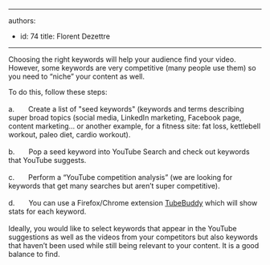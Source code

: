 

---
authors:
  - id: 74
    title: Florent Dezettre
---




<span class='intro'> <p>Choosing the right keywords will help your audience find your video. However, some keywords are very competitive (many people use them) so you need to “niche” your content as well.</p> </span>

<p>To do this, follow these steps&#58;<br>&#160;<br>a.&#160;&#160;&#160;&#160;&#160;&#160; Create a list of &quot;seed keywords&quot; (keywords and terms describing super broad topics (social media, LinkedIn marketing, Facebook page, content marketing… or another example, for a fitness site&#58; fat loss, kettlebell workout, paleo diet, cardio workout).<br>&#160;<br>b.&#160;&#160;&#160;&#160;&#160;&#160; Pop a seed keyword into YouTube Search and check out keywords that YouTube suggests.<br>&#160;<br>c.&#160;&#160;&#160;&#160;&#160;&#160; Perform a “YouTube competition analysis” (we are looking for keywords that get many searches but aren’t super competitive).<br>&#160;<br>d.&#160;&#160;&#160;&#160;&#160;&#160; You can use a Firefox/Chrome extension <a href="https&#58;//www.tubebuddy.com/">TubeBuddy</a> which will show stats for each keyword.<br>&#160;<br>Ideally, you would like to select keywords that appear in the YouTube suggestions as well as the videos from your competitors but also keywords that haven’t been used while still being relevant to your content. It is a good balance to find.<br></p>


